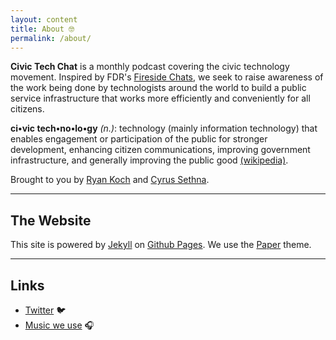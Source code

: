 ```yaml
---
layout: content
title: About 🤓
permalink: /about/
---
```

**Civic Tech Chat** is a monthly podcast covering the civic technology movement. Inspired by FDR's [Fireside Chats](https://en.wikipedia.org/wiki/Fireside_chats), we seek to raise awareness of the work being done by technologists around the world to build a public service infrastructure that works more efficiently and conveniently for all citizens.

**ci•vic  tech•no•lo•gy** *(n.)*: technology (mainly information technology) that enables engagement or participation of the public for stronger development, enhancing citizen communications, improving government infrastructure, and generally improving the public good [(wikipedia)](https://en.wikipedia.org/wiki/Civic_technology).

Brought to you by [Ryan Koch](https://twitter.com/Ryan_Koch) and [Cyrus Sethna](https://twitter.com/c_sethna).

----

## The Website
This site is powered by [Jekyll](https://jekyllrb.com) on [Github Pages](https://pages.github.com). We use the [Paper](https://deadbeef.me/paper-jekyll-theme/) theme.

----

## Links

- [Twitter](https://www.twitter.com/civictechchat) 🐦
- [Music we use](https://freemusicarchive.org) 🎧
